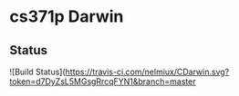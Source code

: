 # cs371p Darwin

## Status
![Build Status](https://travis-ci.com/nelmiux/CDarwin.svg?token=d7DyZsL5MGsgRrcqFYN1&branch=master

